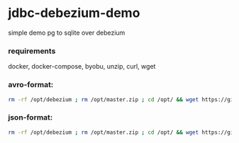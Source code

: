 # jdbc-debezium-demo
simple demo pg to sqlite over debezium

### requirements
docker, docker-compose, byobu, unzip, curl, wget

### avro-format:
```sh
rm -rf /opt/debezium ; rm /opt/master.zip ; cd /opt/ && wget https://github.com/rzrbld/jdbc-debezium-demo/archive/master.zip && unzip master.zip && mv jdbc-debezium-demo-master debezium && chmod +x debezium/rundemo.sh && cd /opt/debezium/ && ./rundemo.sh -r=avro
```

### json-format:
```sh
rm -rf /opt/debezium ; rm /opt/master.zip ; cd /opt/ && wget https://github.com/rzrbld/jdbc-debezium-demo/archive/master.zip && unzip master.zip && mv jdbc-debezium-demo-master debezium && chmod +x debezium/rundemo.sh && cd /opt/debezium/ && ./rundemo.sh -r=json
```
